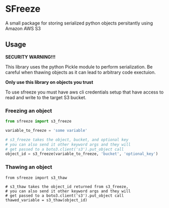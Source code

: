 # SFreeze
A small package for storing serialized python objects persitantly using Amazon AWS S3

## Usage
**SECURITY WARNING!!!**

This library uses the python Pickle module to perform serialization.
Be careful when thawing objects as it can lead to arbitrary code exectuion. 

**Only use this library on objects you trust**

To use sfreeze you must have aws cli credentials setup that have access to read and write to the target S3 bucket.

### Freezing an object
```python
from sfreeze import s3_freeze

variable_to_freeze = 'some variable'

# s3_freeze takes the object, bucket, and optional key
# you can also send it other keyword args and they will 
# get passed to a boto3.client('s3').put_object call
object_id = s3_freeze(variable_to_freeze, 'bucket', 'optional_key')
```

### Thawing an object
```
from sfreeze import s3_thaw

# s3_thaw takes the object_id returned from s3_freeze,
# you can also send it other keyword args and they will 
# get passed to a boto3.client('s3').put_object call
thawed_variable = s3_thaw(object_id)
```
